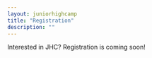 ```yaml
---
layout: juniorhighcamp
title: "Registration"
description: ""
---
```


Interested in JHC? Registration is coming soon!